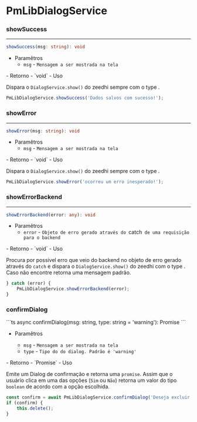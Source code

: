 # PmLibDialogService

### showSuccess
<hr>

```ts
showSuccess(msg: string): void
```

- Paramêtros
    - `msg` - `Mensagem a ser mostrada na tela`
<pm-brs :qtd="2"/>
- Retorno
    - `void`
<pm-brs :qtd="2"/>
- Uso

Dispara o `DialogService.show()` do zeedhi sempre com o type <pm-badge text="success"/>.
```ts
PmLibDialogService.showSuccess('Dados salvos com sucesso!');
```

### showError
<hr>

```ts
showError(msg: string): void
```

- Paramêtros
    - `msg` - `Mensagem a ser mostrada na tela`
<pm-brs :qtd="2"/>
- Retorno
    - `void`
<pm-brs :qtd="2"/>
- Uso

Dispara o `DialogService.show()` do zeedhi sempre com o type <pm-badge text="error" type="danger"/>.
```ts
PmLibDialogService.showError('ocorreu um erro inesperado!');
```

### showErrorBackend
<hr>

```ts
showErrorBackend(error: any): void
```

- Paramêtros
    - `error` - `Objeto de erro gerado através do `catch` de uma requisição para o backend`
<pm-brs :qtd="2"/>
- Retorno
    - `void`
<pm-brs :qtd="2"/>
- Uso

Procura por possivel erro que veio do backend no objeto de erro gerado através do `catch` e dispara o `DialogService.show()` do zeedhi com o type <pm-badge text="error" type="danger"/>. Caso não 
encontre retorna uma mensagem padrão.
```ts
} catch (error) {
	PmLibDialogService.showErrorBackend(error);
}
```

### confirmDialog
<pm-brs :qtd="1"/>
```ts
async confirmDialog(msg: string, type: string = 'warning'): Promise<boolean>
```

- Paramêtros

    - `msg` - `Mensagem a ser mostrada na tela`
    - `type` - `Tipo do do dialog. Padrão é 'warning'`
<pm-brs :qtd="2"/>
- Retorno
    - `Promise<boolean>`
<pm-brs :qtd="2"/>
- Uso

Emite um Dialog de confirmação e retorna uma `promise`. Assim que o usuário clica em uma das opções (`Sim` ou `Não`) retorna um valor do tipo `boolean` de acordo com a opção escolhida.
```ts
const confirm = await PmLibDialogService.confirmDialog('Deseja excluir esse registro?');
if (confirm) {
    this.delete();
}
```

